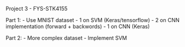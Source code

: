 Project 3 - FYS-STK4155


Part 1:
	- Use MNIST dataset
	- 1 on SVM (Keras/tensorflow)
	- 2 on CNN implementation (forward + backwords)
	- 1 on CNN (Keras)

Part 2:
	- More complex dataset
	- Implement SVM
